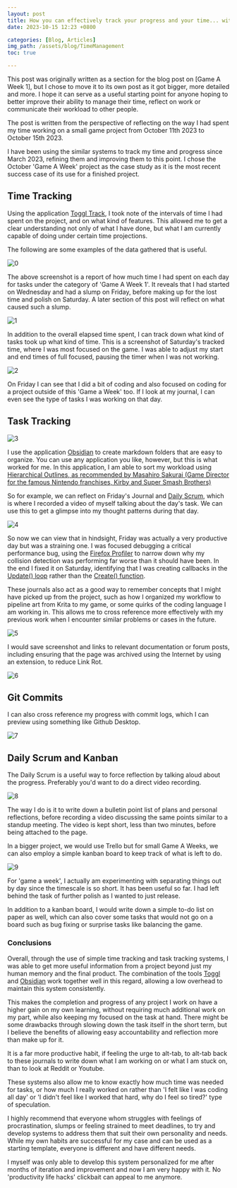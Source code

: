 ```yaml
---
layout: post
title: How you can effectively track your progress and your time... without stress
date: 2023-10-15 12:23 +0800

categories: [Blog, Articles]
img_path: /assets/blog/TimeManagement
toc: true

---
```


This post was originally written as a section for the blog post on [Game A Week 1], but I chose to move it to its own post as it got bigger, more detailed and more. I hope it can serve as a useful starting point for anyone hoping to better improve their ability to manage their time, reflect on work or communicate their workload to other people.

The post is written from the perspective of reflecting on the way I had spent my time working on a small game project from October 11th 2023 to October 15th 2023. 

I have been using the similar systems to track my time and progress since March 2023, refining them and improving them to this point. I chose the October 'Game A Week' project as the case study as it is the most recent success case of its use for a finished project.

## Time Tracking

Using the application [Toggl Track](https://toggl.com/), I took note of the intervals of time I had spent on the project, and on what kind of features. This allowed me to get a clear understanding not only of what I have done, but what I am currently capable of doing under certain time projections.

The following are some examples of the data gathered that is useful. 


![0](0.png)

The above screenshot is a report of how much time I had spent on each day for tasks under the category of 'Game A Week 1'. It reveals that I had started on Wednesday and had a slump on Friday, before making up for the lost time and polish on Saturday. A later section of this post will reflect on what caused such a slump. 

![1](1.png)

In addition to the overall elapsed time spent, I can track down what kind of tasks took up what kind of time. This is a screenshot of Saturday's tracked time, where I was most focused on the game. I was able to adjust my start and end times of full focused, pausing the timer when I was not working.

![2](2.png)

On Friday I can see that I did a bit of coding and also focused on coding for a project outside of this 'Game a Week' too. If I look at my journal, I can even see the type of tasks I was working on that day.

## Task Tracking

![3](3.png)

I use the application [Obsidian](https://obsidian.md/) to create markdown folders that are easy to organize. You can use any application you like, however, but this is what worked for me. In this application, I am able to sort my workload using [Hierarchical Outlines, as recommended by Masahiro Sakurai (Game Director for the famous Nintendo franchises, Kirby and Super Smash Brothers)](https://www.youtube.com/watch?v=ZzCfzwe23kw)

So for example, we can reflect on Friday's Journal and [Daily Scrum](https://www.kodeco.com/585-scrum-of-one-how-to-bring-scrum-into-your-one-person-operation), which is where I recorded a video of myself talking about the day's task. We can use this to get a glimpse into my thought patterns during that day.

![4](4.png)

So now we can view that in hindsight, Friday was actually a very productive day but was a straining one. I was focused debugging a critical performance bug, using the [Firefox Profiler](https://profiler.firefox.com/docs/#/./bunny) to narrow down why my collision detection was performing far worse than it should have been. In the end I fixed it on Saturday, identifying that I was creating callbacks in the [Update() loop](https://newdocs.phaser.io/docs/3.54.0/focus/Phaser.Scene-update) rather than the [Create() function](https://newdocs.phaser.io/docs/3.60.0/Phaser.Scenes.Events.CREATE).

These journals also act as a good way to remember concepts that I might have picked up from the project, such as how I organized my workflow to pipeline art from Krita to my game, or some quirks of the coding language I am working in. This allows me to cross reference more effectively with my previous work when I encounter similar problems or cases in the future.

![5](5.png)

I would save screenshot and links to relevant documentation or forum posts, including ensuring that the page was archived using the Internet by using an extension, to reduce Link Rot.

![6](6.png)


## Git Commits

I can also cross reference my progress with commit logs, which I can preview using something like Github Desktop.

![7](7.png)

## Daily Scrum and Kanban

The Daily Scrum is a useful way to force reflection by talking aloud about the progress. Preferably you'd want to do a direct video recording.

![8](8.png)

The way I do is it to write down a bulletin point list of plans and personal reflections, before recording a video discussing the same points similar to a standup meeting. The video is kept short, less than two minutes, before being attached to the page. 

In a bigger project, we would use Trello but for small Game A Weeks, we can also employ a simple kanban board to keep track of what is left to do.

![9](9.png)

For 'game a week', I actually am experimenting with separating things out by day since the timescale is so short. It has been useful so far. I had left behind the task of further polish as I wanted to just release.

In addition to a kanban board, I would write down a simple to-do list on paper as well, which can also cover some tasks that would not go on a board such as bug fixing or surprise tasks like balancing the game.

### Conclusions

Overall, through the use of simple time tracking and task tracking systems, I was able to get more useful information from a project beyond just my human memory and the final product. The combination of the tools [Toggl](https://toggl.com/) and [Obsidian](https://obsidian.md/) work together well in this regard, allowing a low overhead to maintain this system consistently. 

This makes the completion and progress of any project I work on have a higher gain on my own learning, without requiring much additional work on my part, while also keeping my focused on the task at hand. There might be some drawbacks through slowing down the task itself in the short term, but I believe the benefits of allowing easy accountability and reflection more than make up for it. 

It is a far more productive habit, if feeling the urge to alt-tab, to alt-tab back to these journals to write down what I am working on or what I am stuck on, than to look at Reddit or Youtube.

These systems also allow me to know exactly how much time was needed for tasks, or how much I really worked on rather than 'I felt like I was coding all day' or 'I didn't feel like I worked that hard, why do I feel so tired?' type of speculation. 

I highly recommend that everyone whom struggles with feelings of procrastination, slumps or feeling strained to meet deadlines, to try and develop systems to address them that suit their own personality and needs. While my own habits are successful for my case and can be used as a starting template, everyone is different and have different needs. 

I myself was only able to develop this system personalized for me after months of iteration and improvement and now I am very happy with it. No 'productivity life hacks' clickbait can appeal to me anymore.

